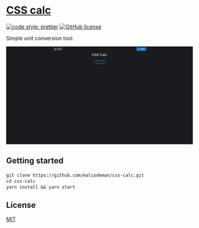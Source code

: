 # [CSS calc](https://csscalc.surge.sh/)

[![code style: prettier](https://img.shields.io/badge/code_style-prettier-ff69b4.svg)](https://github.com/prettier/prettier)
[![GitHub license](https://img.shields.io/badge/license-MIT-blue.svg)](https://github.com/malcodeman/css-calc/blob/master/LICENSE)

Simple unit conversion tool.

![Screenshot](readme/screenshot.png)

## Getting started

```
git clone https://github.com/malcodeman/css-calc.git
cd css-calc
yarn install && yarn start
```

## License

[MIT](./LICENSE)
